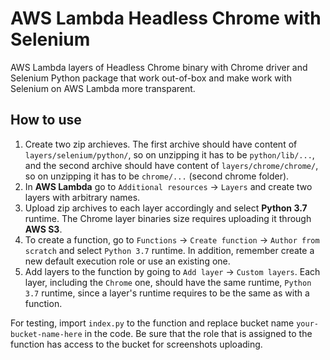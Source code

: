 # AWS Lambda Headless Chrome with Selenium
AWS Lambda layers of Headless Chrome binary with Chrome driver and Selenium Python package that work out-of-box and make work with Selenium on AWS Lambda more transparent.

## How to use 
1. Create two zip archieves. The first archive should have content of `layers/selenium/python/`, so on unzipping it has to be `python/lib/...`, and the second archive should have content of `layers/chrome/chrome/`, so on unzipping it has to be `chrome/...` (second chrome folder).
2. In __AWS Lambda__ go to `Additional resources` -> `Layers` and create two layers with arbitrary names.
3. Upload zip archives to each layer accordingly and select __Python 3.7__ runtime. The Chrome layer binaries size requires uploading it through __AWS S3__.
4. To create a function, go to `Functions` -> `Create function` -> `Author from scratch` and select `Python 3.7` runtime. In addition, remember create a new default execution role or use an existing one.
5. Add layers to the function by going to `Add layer` -> `Custom layers`. Each layer, including the `Chrome` one, should have the same runtime, `Python 3.7` runtime, since a layer's runtime requires to be the same as with a function.

For testing, import `index.py` to the function and replace bucket name `your-bucket-name-here` in the code. Be sure that the role that is assigned to the function has access to the bucket for screenshots uploading.
